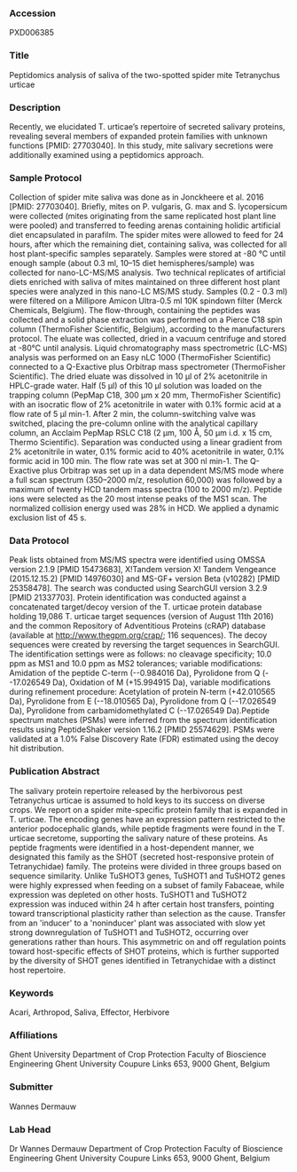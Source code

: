 ### Accession
PXD006385

### Title
Peptidomics analysis of saliva of the two-spotted spider mite Tetranychus urticae

### Description
Recently, we elucidated T. urticae’s repertoire of secreted salivary proteins, revealing several members of expanded protein families with unknown functions [PMID: 27703040]. In this study, mite salivary secretions were additionally examined using a peptidomics approach.

### Sample Protocol
Collection of spider mite saliva was done as in Jonckheere et al. 2016 [PMID: 27703040]. Briefly, mites on P. vulgaris, G. max and S. lycopersicum were collected (mites originating from the same replicated host plant line were pooled) and transferred to feeding arenas containing holidic artificial diet encapsulated in parafilm. The spider mites were allowed to feed for 24 hours, after which the remaining diet, containing saliva, was collected for all host plant-specific samples separately. Samples were stored at -80 °C until enough sample (about 0.3 ml, 10–15 diet hemispheres/sample) was collected for nano-LC-MS/MS analysis. Two technical replicates of artificial diets enriched with saliva of mites maintained on three different host plant species were analyzed in this nano-LC MS/MS study. Samples (0.2 - 0.3 ml) were filtered on a Millipore Amicon Ultra-0.5 ml 10K spindown filter (Merck Chemicals, Belgium). The flow-through, containing the peptides was collected and a solid phase extraction was performed on a Pierce C18 spin column (ThermoFisher Scientific, Belgium), according to the manufacturers protocol. The eluate was collected, dried in a vacuum centrifuge and stored at -80°C until analysis. Liquid chromatography mass spectrometric (LC-MS) analysis was performed on an Easy nLC 1000 (ThermoFisher Scientific) connected to a Q-Exactive plus Orbitrap mass spectrometer (ThermoFisher Scientific). The dried eluate was dissolved in 10 µl of 2% acetonitrile in HPLC-grade water. Half (5 µl) of this 10 µl solution was loaded on the trapping column (PepMap C18, 300 µm x 20 mm, ThermoFisher Scientific) with an isocratic flow of 2% acetonitrile in water with 0.1% formic acid at a flow rate of 5 µl min-1. After 2 min, the column-switching valve was switched, placing the pre-column online with the analytical capillary column, an Acclaim PepMap RSLC C18 (2 µm, 100 Å, 50 µm i.d. x 15 cm, Thermo Scientific). Separation was conducted using a linear gradient from 2% acetonitrile in water, 0.1% formic acid to 40% acetonitrile in water, 0.1% formic acid in 100 min. The flow rate was set at 300 nl min-1. The Q-Exactive plus Orbitrap was set up in a data dependent MS/MS mode where a full scan spectrum (350–2000 m/z, resolution 60,000) was followed by a maximum of twenty HCD tandem mass spectra (100 to 2000 m/z). Peptide ions were selected as the 20 most intense peaks of the MS1 scan. The normalized collision energy used was 28% in HCD. We applied a dynamic exclusion list of 45 s.

### Data Protocol
Peak lists obtained from MS/MS spectra were identified using OMSSA version 2.1.9 [PMID 15473683], X!Tandem version X! Tandem Vengeance (2015.12.15.2) [PMID 14976030] and MS-GF+ version Beta (v10282) [PMID 25358478]. The search was conducted using SearchGUI version 3.2.9 [PMID  21337703]. Protein identification was conducted against a concatenated target/decoy version of the T. urticae protein database holding 19,086 T. urticae target sequences (version of August 11th 2016) and the common Repository of Adventitious Proteins (cRAP) database (available at http://www.thegpm.org/crap/; 116 sequences). The decoy sequences were created by reversing the target sequences in SearchGUI. The identification settings were as follows: no cleavage specificity; 10.0 ppm as MS1 and 10.0 ppm as MS2 tolerances; variable modifications: Amidation of the peptide C-term (--0.984016 Da), Pyrolidone from Q (--17.026549 Da), Oxidation of M (+15.994915 Da), variable modifications during refinement procedure: Acetylation of protein N-term (+42.010565 Da), Pyrolidone from E (--18.010565 Da), Pyrolidone from Q (--17.026549 Da), Pyrolidone from carbamidomethylated C (--17.026549 Da).Peptide spectrum matches (PSMs) were inferred from the spectrum identification results using PeptideShaker version 1.16.2 [PMID 25574629]. PSMs were validated at a 1.0% False Discovery Rate (FDR) estimated using the decoy hit distribution.

### Publication Abstract
The salivary protein repertoire released by the herbivorous pest Tetranychus urticae is assumed to hold keys to its success on diverse crops. We report on a spider mite-specific protein family that is expanded in T. urticae. The encoding genes have an expression pattern restricted to the anterior podocephalic glands, while peptide fragments were found in the T. urticae secretome, supporting the salivary nature of these proteins. As peptide fragments were identified in a host-dependent manner, we designated this family as the SHOT (secreted host-responsive protein of Tetranychidae) family. The proteins were divided in three groups based on sequence similarity. Unlike TuSHOT3 genes, TuSHOT1 and TuSHOT2 genes were highly expressed when feeding on a subset of family Fabaceae, while expression was depleted on other hosts. TuSHOT1 and TuSHOT2 expression was induced within 24 h after certain host transfers, pointing toward transcriptional plasticity rather than selection as the cause. Transfer from an 'inducer' to a 'noninducer' plant was associated with slow yet strong downregulation of TuSHOT1 and TuSHOT2, occurring over generations rather than hours. This asymmetric on and off regulation points toward host-specific effects of SHOT proteins, which is further supported by the diversity of SHOT genes identified in Tetranychidae with a distinct host repertoire.

### Keywords
Acari, Arthropod, Saliva, Effector, Herbivore

### Affiliations
Ghent University
Department of Crop Protection Faculty of Bioscience Engineering Ghent University Coupure Links 653, 9000 Ghent, Belgium

### Submitter
Wannes Dermauw

### Lab Head
Dr Wannes Dermauw
Department of Crop Protection Faculty of Bioscience Engineering Ghent University Coupure Links 653, 9000 Ghent, Belgium



